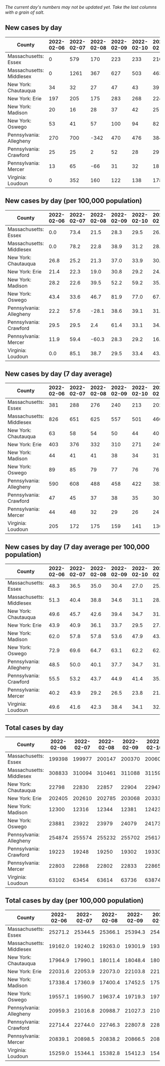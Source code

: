 _The current day's numbers may not be updated yet. Take the last columns with a grain of salt._
## New cases by day

| County | 2022-02-06 | 2022-02-07 | 2022-02-08 | 2022-02-09 | 2022-02-10 | 2022-02-11 | 2022-02-12 |
| --- | --- | --- | --- | --- | --- | --- | --- |
| Massachusetts: Essex | 0 | 579 | 170 | 223 | 233 | 210 |  |
| Massachusetts: Middlesex | 0 | 1261 | 367 | 627 | 503 | 463 |  |
| New York: Chautauqua | 34 | 32 | 27 | 47 | 43 | 39 | 19 |
| New York: Erie | 197 | 205 | 175 | 283 | 268 | 224 | 217 |
| New York: Madison | 20 | 16 | 28 | 37 | 42 | 25 | 37 |
| New York: Oswego | 53 | 41 | 57 | 100 | 94 | 82 | 77 |
| Pennsylvania: Allegheny | 270 | 700 | -342 | 470 | 476 | 384 | 490 |
| Pennsylvania: Crawford | 25 | 25 | 2 | 52 | 28 | 29 | 37 |
| Pennsylvania: Mercer | 13 | 65 | -66 | 31 | 32 | 18 | 49 |
| Virginia: Loudoun | 0 | 352 | 160 | 122 | 138 | 178 |  |

## New cases by day (per 100,000 population)

| County | 2022-02-06 | 2022-02-07 | 2022-02-08 | 2022-02-09 | 2022-02-10 | 2022-02-11 | 2022-02-12 |
| --- | --- | --- | --- | --- | --- | --- | --- |
| Massachusetts: Essex | 0.0 | 73.4 | 21.5 | 28.3 | 29.5 | 26.6 |  |
| Massachusetts: Middlesex | 0.0 | 78.2 | 22.8 | 38.9 | 31.2 | 28.7 |  |
| New York: Chautauqua | 26.8 | 25.2 | 21.3 | 37.0 | 33.9 | 30.7 | 15.0 |
| New York: Erie | 21.4 | 22.3 | 19.0 | 30.8 | 29.2 | 24.4 | 23.6 |
| New York: Madison | 28.2 | 22.6 | 39.5 | 52.2 | 59.2 | 35.2 | 52.2 |
| New York: Oswego | 43.4 | 33.6 | 46.7 | 81.9 | 77.0 | 67.2 | 63.1 |
| Pennsylvania: Allegheny | 22.2 | 57.6 | -28.1 | 38.6 | 39.1 | 31.6 | 40.3 |
| Pennsylvania: Crawford | 29.5 | 29.5 | 2.4 | 61.4 | 33.1 | 34.3 | 43.7 |
| Pennsylvania: Mercer | 11.9 | 59.4 | -60.3 | 28.3 | 29.2 | 16.4 | 44.8 |
| Virginia: Loudoun | 0.0 | 85.1 | 38.7 | 29.5 | 33.4 | 43.0 |  |

## New cases by day (7 day average)

| County | 2022-02-06 | 2022-02-07 | 2022-02-08 | 2022-02-09 | 2022-02-10 | 2022-02-11 | 2022-02-12 |
| --- | --- | --- | --- | --- | --- | --- | --- |
| Massachusetts: Essex | 381 | 288 | 276 | 240 | 213 | 202 |  |
| Massachusetts: Middlesex | 826 | 651 | 625 | 557 | 501 | 460 |  |
| New York: Chautauqua | 63 | 58 | 54 | 50 | 44 | 40 | 34 |
| New York: Erie | 403 | 376 | 332 | 310 | 271 | 249 | 224 |
| New York: Madison | 44 | 41 | 41 | 38 | 34 | 31 | 29 |
| New York: Oswego | 89 | 85 | 79 | 77 | 76 | 76 | 72 |
| Pennsylvania: Allegheny | 590 | 608 | 488 | 458 | 422 | 382 | 350 |
| Pennsylvania: Crawford | 47 | 45 | 37 | 38 | 35 | 30 | 28 |
| Pennsylvania: Mercer | 44 | 48 | 32 | 29 | 26 | 24 | 20 |
| Virginia: Loudoun | 205 | 172 | 175 | 159 | 141 | 136 |  |

## New cases by day (7 day average per 100,000 population)

| County | 2022-02-06 | 2022-02-07 | 2022-02-08 | 2022-02-09 | 2022-02-10 | 2022-02-11 | 2022-02-12 |
| --- | --- | --- | --- | --- | --- | --- | --- |
| Massachusetts: Essex | 48.3 | 36.5 | 35.0 | 30.4 | 27.0 | 25.6 |  |
| Massachusetts: Middlesex | 51.3 | 40.4 | 38.8 | 34.6 | 31.1 | 28.5 |  |
| New York: Chautauqua | 49.6 | 45.7 | 42.6 | 39.4 | 34.7 | 31.5 | 26.8 |
| New York: Erie | 43.9 | 40.9 | 36.1 | 33.7 | 29.5 | 27.1 | 24.4 |
| New York: Madison | 62.0 | 57.8 | 57.8 | 53.6 | 47.9 | 43.7 | 40.9 |
| New York: Oswego | 72.9 | 69.6 | 64.7 | 63.1 | 62.2 | 62.2 | 59.0 |
| Pennsylvania: Allegheny | 48.5 | 50.0 | 40.1 | 37.7 | 34.7 | 31.4 | 28.8 |
| Pennsylvania: Crawford | 55.5 | 53.2 | 43.7 | 44.9 | 41.4 | 35.4 | 33.1 |
| Pennsylvania: Mercer | 40.2 | 43.9 | 29.2 | 26.5 | 23.8 | 21.9 | 18.3 |
| Virginia: Loudoun | 49.6 | 41.6 | 42.3 | 38.4 | 34.1 | 32.9 |  |

## Total cases by day

| County | 2022-02-06 | 2022-02-07 | 2022-02-08 | 2022-02-09 | 2022-02-10 | 2022-02-11 | 2022-02-12 |
| --- | --- | --- | --- | --- | --- | --- | --- |
| Massachusetts: Essex | 199398 | 199977 | 200147 | 200370 | 200603 | 200813 |  |
| Massachusetts: Middlesex | 308833 | 310094 | 310461 | 311088 | 311591 | 312054 |  |
| New York: Chautauqua | 22798 | 22830 | 22857 | 22904 | 22947 | 22986 | 23005 |
| New York: Erie | 202405 | 202610 | 202785 | 203068 | 203336 | 203560 | 203777 |
| New York: Madison | 12300 | 12316 | 12344 | 12381 | 12423 | 12448 | 12485 |
| New York: Oswego | 23881 | 23922 | 23979 | 24079 | 24173 | 24255 | 24332 |
| Pennsylvania: Allegheny | 254874 | 255574 | 255232 | 255702 | 256178 | 256562 | 257052 |
| Pennsylvania: Crawford | 19223 | 19248 | 19250 | 19302 | 19330 | 19359 | 19396 |
| Pennsylvania: Mercer | 22803 | 22868 | 22802 | 22833 | 22865 | 22883 | 22932 |
| Virginia: Loudoun | 63102 | 63454 | 63614 | 63736 | 63874 | 64052 |  |

## Total cases by day (per 100,000 population)

| County | 2022-02-06 | 2022-02-07 | 2022-02-08 | 2022-02-09 | 2022-02-10 | 2022-02-11 | 2022-02-12 |
| --- | --- | --- | --- | --- | --- | --- | --- |
| Massachusetts: Essex | 25271.2 | 25344.5 | 25366.1 | 25394.3 | 25423.9 | 25450.5 |  |
| Massachusetts: Middlesex | 19162.0 | 19240.2 | 19263.0 | 19301.9 | 19333.1 | 19361.8 |  |
| New York: Chautauqua | 17964.9 | 17990.1 | 18011.4 | 18048.4 | 18082.3 | 18113.0 | 18128.0 |
| New York: Erie | 22031.6 | 22053.9 | 22073.0 | 22103.8 | 22133.0 | 22157.3 | 22181.0 |
| New York: Madison | 17338.4 | 17360.9 | 17400.4 | 17452.5 | 17511.7 | 17547.0 | 17599.1 |
| New York: Oswego | 19557.1 | 19590.7 | 19637.4 | 19719.3 | 19796.2 | 19863.4 | 19926.5 |
| Pennsylvania: Allegheny | 20959.3 | 21016.8 | 20988.7 | 21027.3 | 21066.5 | 21098.1 | 21138.4 |
| Pennsylvania: Crawford | 22714.4 | 22744.0 | 22746.3 | 22807.8 | 22840.9 | 22875.1 | 22918.9 |
| Pennsylvania: Mercer | 20839.1 | 20898.5 | 20838.2 | 20866.5 | 20895.8 | 20912.2 | 20957.0 |
| Virginia: Loudoun | 15259.0 | 15344.1 | 15382.8 | 15412.3 | 15445.7 | 15488.7 |  |
